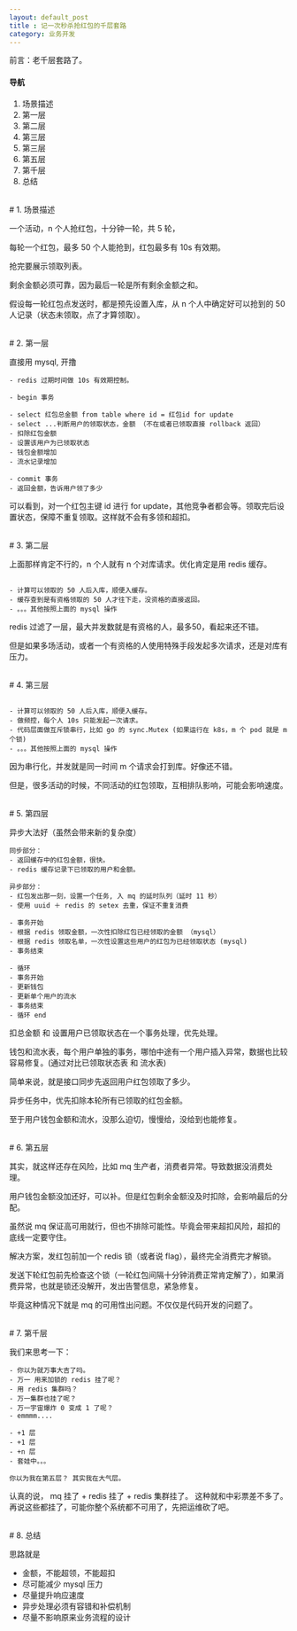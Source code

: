 ```yaml
---
layout: default_post
title : 记一次秒杀抢红包的千层套路
category: 业务开发
---
```



前言：老千层套路了。

#### 导航
1. 场景描述
2. 第一层
3. 第二层
4. 第三层
5. 第三层
6. 第五层
7. 第千层
8. 总结


<br>
# 1. 场景描述

一个活动，n 个人抢红包，十分钟一轮，共 5 轮，

每轮一个红包，最多 50 个人能抢到，红包最多有 10s 有效期。

抢完要展示领取列表。

剩余金额必须可靠，因为最后一轮是所有剩余金额之和。

假设每一轮红包点发送时，都是预先设置入库，从 n 个人中确定好可以抢到的 50 人记录（状态未领取，点了才算领取）。

<br>
# 2. 第一层

直接用 mysql, 开撸

```
- redis 过期时间做 10s 有效期控制。

- begin 事务

- select 红包总金额 from table where id = 红包id for update
- select ...判断用户的领取状态，金额 （不在或者已领取直接 rollback 返回）
- 扣除红包金额 
- 设置该用户为已领取状态
- 钱包金额增加
- 流水记录增加

- commit 事务
- 返回金额，告诉用户领了多少

```

可以看到，对一个红包主键 id 进行 for update，其他竞争者都会等。领取完后设置状态，保障不重复领取。这样就不会有多领和超扣。


<br>
# 3. 第二层

上面那样肯定不行的，n 个人就有 n 个对库请求。优化肯定是用 redis 缓存。

```

- 计算可以领取的 50 人后入库，顺便入缓存。
- 缓存查到是有资格领取的 50 人才往下走，没资格的直接返回。
- 。。。其他按照上面的 mysql 操作

```
redis 过滤了一层，最大并发数就是有资格的人，最多50，看起来还不错。

但是如果多场活动，或者一个有资格的人使用特殊手段发起多次请求，还是对库有压力。


<br>
# 4. 第三层

```

- 计算可以领取的 50 人后入库，顺便入缓存。
- 做频控，每个人 10s 只能发起一次请求。
- 代码层面做互斥锁串行，比如 go 的 sync.Mutex (如果运行在 k8s，m 个 pod 就是 m 个锁)
- 。。。其他按照上面的 mysql 操作

```

因为串行化，并发就是同一时间 m 个请求会打到库。好像还不错。

但是，很多活动的时候，不同活动的红包领取，互相排队影响，可能会影响速度。

<br>
# 5. 第四层

异步大法好（虽然会带来新的复杂度）

```
同步部分：
- 返回缓存中的红包金额，很快。
- redis 缓存记录下已领取的用户和金额。

异步部分：
- 红包发出那一刻，设置一个任务, 入 mq 的延时队列（延时 11 秒）
- 使用 uuid ＋ redis 的 setex 去重，保证不重复消费

- 事务开始
- 根据 redis 领取金额，一次性扣除红包已经领取的金额 （mysql）
- 根据 redis 领取名单，一次性设置这些用户的红包为已经领取状态 (mysql)
- 事务结束

- 循环
- 事务开始
- 更新钱包
- 更新单个用户的流水
- 事务结束
- 循环 end

```

扣总金额 和 设置用户已领取状态在一个事务处理，优先处理。

钱包和流水表，每个用户单独的事务，哪怕中途有一个用户插入异常，数据也比较容易修复。(通过对比已领取状态表 和 流水表)

简单来说，就是接口同步先返回用户红包领取了多少。

异步任务中，优先扣除本轮所有已领取的红包金额。

至于用户钱包金额和流水，没那么迫切，慢慢给，没给到也能修复。

<br>
# 6. 第五层

其实，就这样还存在风险，比如 mq 生产者，消费者异常。导致数据没消费处理。

用户钱包金额没加还好，可以补。但是红包剩余金额没及时扣除，会影响最后的分配。

虽然说 mq 保证高可用就行，但也不排除可能性。毕竟会带来超扣风险，超扣的底线一定要守住。

解决方案，发红包前加一个 redis 锁（或者说 flag），最终完全消费完才解锁。

发送下轮红包前先检查这个锁（一轮红包间隔十分钟消费正常肯定解了），如果消费异常，也就是锁还没解开，发出告警信息，紧急修复。

毕竟这种情况下就是 mq 的可用性出问题。不仅仅是代码开发的问题了。

<br >
# 7. 第千层

我们来思考一下：

```
- 你以为就万事大吉了吗。
- 万一 用来加锁的 redis 挂了呢？ 
- 用 redis 集群吗？
- 万一集群也挂了呢？
- 万一宇宙爆炸 0 变成 1 了呢？
- emmmm....

- +1 层
- +1 层
- +n 层
- 套娃中。。。 

你以为我在第五层？ 其实我在大气层。

```

认真的说， mq 挂了 + redis 挂了 + redis 集群挂了。
这种就和中彩票差不多了。再说这些都挂了，可能你整个系统都不可用了，先把运维砍了吧。

<br>
# 8. 总结

思路就是

- 金额，不能超领，不能超扣
- 尽可能减少 mysql 压力
- 尽量提升响应速度
- 异步处理必须有容错和补偿机制
- 尽量不影响原来业务流程的设计





